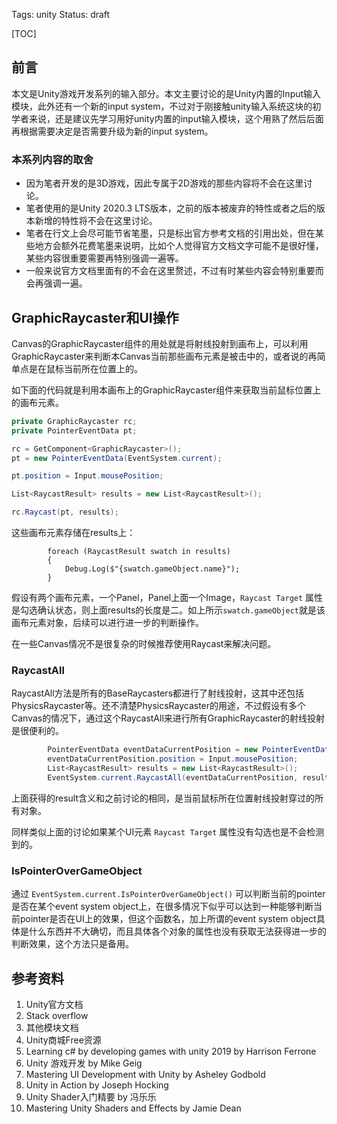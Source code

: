 Tags: unity
Status: draft

[TOC]

## 前言

本文是Unity游戏开发系列的输入部分。本文主要讨论的是Unity内置的Input输入模块，此外还有一个新的input system，不过对于刚接触unity输入系统这块的初学者来说，还是建议先学习用好unity内置的input输入模块，这个用熟了然后后面再根据需要决定是否需要升级为新的input system。

### 本系列内容的取舍

- 因为笔者开发的是3D游戏，因此专属于2D游戏的那些内容将不会在这里讨论。
- 笔者使用的是Unity 2020.3 LTS版本，之前的版本被废弃的特性或者之后的版本新增的特性将不会在这里讨论。
- 笔者在行文上会尽可能节省笔墨，只是标出官方参考文档的引用出处，但在某些地方会额外花费笔墨来说明，比如个人觉得官方文档文字可能不是很好懂，某些内容很重要需要再特别强调一遍等。
- 一般来说官方文档里面有的不会在这里赘述，不过有时某些内容会特别重要而会再强调一遍。



## GraphicRaycaster和UI操作

Canvas的GraphicRaycaster组件的用处就是将射线投射到画布上，可以利用GraphicRaycaster来判断本Canvas当前那些画布元素是被击中的，或者说的再简单点是在鼠标当前所在位置上的。

如下面的代码就是利用本画布上的GraphicRaycaster组件来获取当前鼠标位置上的画布元素。

```c#
private GraphicRaycaster rc;
private PointerEventData pt; 

rc = GetComponent<GraphicRaycaster>();
pt = new PointerEventData(EventSystem.current);

pt.position = Input.mousePosition;

List<RaycastResult> results = new List<RaycastResult>();

rc.Raycast(pt, results);
```

这些画布元素存储在results上：

```
        foreach (RaycastResult swatch in results)
        {
            Debug.Log($"{swatch.gameObject.name}");
        }
```

假设有两个画布元素，一个Panel，Panel上面一个Image，`Raycast Target` 属性是勾选确认状态，则上面results的长度是二。如上所示`swatch.gameObject`就是该画布元素对象，后续可以进行进一步的判断操作。

在一些Canvas情况不是很复杂的时候推荐使用Raycast来解决问题。

### RaycastAll

RaycastAll方法是所有的BaseRaycasters都进行了射线投射，这其中还包括PhysicsRaycaster等。还不清楚PhysicsRaycaster的用途，不过假设有多个Canvas的情况下，通过这个RaycastAll来进行所有GraphicRaycaster的射线投射是很便利的。

```c#
        PointerEventData eventDataCurrentPosition = new PointerEventData(EventSystem.current);
        eventDataCurrentPosition.position = Input.mousePosition;
        List<RaycastResult> results = new List<RaycastResult>();
        EventSystem.current.RaycastAll(eventDataCurrentPosition, results);
```

上面获得的result含义和之前讨论的相同，是当前鼠标所在位置射线投射穿过的所有对象。

同样类似上面的讨论如果某个UI元素 `Raycast Target` 属性没有勾选也是不会检测到的。

### IsPointerOverGameObject

通过 `EventSystem.current.IsPointerOverGameObject()` 可以判断当前的pointer是否在某个event system object上，在很多情况下似乎可以达到一种能够判断当前pointer是否在UI上的效果，但这个函数名，加上所谓的event system object具体是什么东西并不大确切，而且具体各个对象的属性也没有获取无法获得进一步的判断效果，这个方法只是备用。

## 参考资料

1. Unity官方文档
2. Stack overflow
3. 其他模块文档
4. Unity商城Free资源
5. Learning c# by developing games with unity 2019 by Harrison Ferrone
6. Unity 游戏开发 by  Mike Geig
7. Mastering UI Development with Unity by Asheley Godbold
8. Unity in Action by Joseph Hocking
9. Unity Shader入门精要 by 冯乐乐
2. Mastering Unity Shaders and Effects by Jamie Dean


